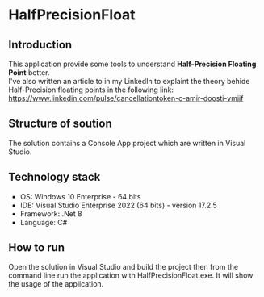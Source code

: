 # HalfPrecisionFloat  

## Introduction
This application provide some tools to understand **Half-Precision Floating Point** better.  
I've also written an article to in my LinkedIn to explaint the theory behide Half-Precision floating points in the following link:  
https://www.linkedin.com/pulse/cancellationtoken-c-amir-doosti-vmjjf    

## Structure of soution
The solution contains a Console App project which are written in Visual Studio. 

## Technology stack
- OS: Windows 10 Enterprise - 64 bits
- IDE: Visual Studio Enterprise 2022 (64 bits) - version 17.2.5
- Framework: .Net 8
- Language: C#

## How to run
Open the solution in Visual Studio and build the project then from the command line run the application with HalfPrecisionFloat.exe. It will show the usage of the application.  
